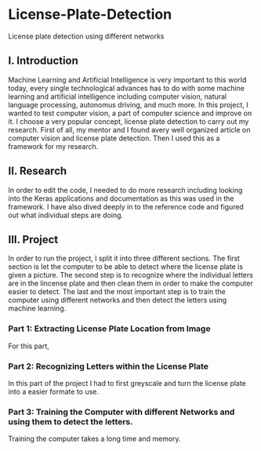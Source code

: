 # License-Plate-Detection
License plate detection using different networks

## I. Introduction
Machine Learning and Artificial Intelligence is very important to this world today, every single technological advances has to do with some machine learning and artificial intelligence including computer vision, natural language processing, autonomus driving, and much more. In this project, I wanted to test computer vision, a part of computer science and improve on it. I choose a very popular concept, license plate detection to carry out my research. First of all, my mentor and I found avery well organized article on computer vision and license plate detection. Then I used this as a framework for my research. 

## II. Research
In order to edit the code, I needed to do more research including looking into the Keras applications and documentation as this was used in the framework. I have also dived deeply in to the reference code and figured out what individual steps are doing.

## III. Project
In order to run the project, I split it into three different sections. The first section is let the computer to be able to detect where the license plate is given a picture. The second step is to recognize where the individual letters are in the lincense plate and then clean them in order to make the computer easier to detect. The last and the most important step is to train the computer using different networks and then detect the letters using machine learning.

### Part 1: Extracting License Plate Location from Image
For this part, 

### Part 2: Recognizing Letters within the License Plate
In this part of the project I had to first greyscale and turn the license plate into a easier formate to use. 

### Part 3: Training the Computer with different Networks and using them to detect the letters.
Training the computer takes a long time and memory.
